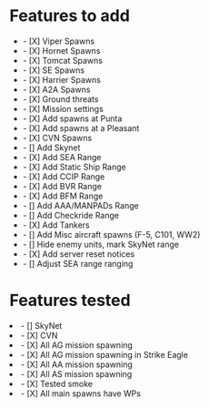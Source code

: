 <h1>Features to add</h1>	
<ul>
  <li>- [X] Viper Spawns</li>
  <li>- [X] Hornet Spawns</li>
  <li>- [X] Tomcat Spawns</li>
  <li>- [X] SE Spawns</li>
  <li>- [X] Harrier Spawns</li>

  <li>- [X] A2A Spawns</li>
  <li>- [X] Ground threats</li>
  <li>- [X] Mission settings</li>
  <li>- [X] Add spawns at Punta</li>
  <li>- [X] Add spawns at a Pleasant</li>
  <li>- [X] CVN Spawns</li>

  <li>- [] Add Skynet</li>
  <li>- [X] Add SEA Range</li>
  <li>- [X] Add Static Ship Range</li>
  <li>- [X] Add CCIP Range</li>
  <li>- [X] Add BVR Range</li> 
  <li>- [X] Add BFM Range</li> 
  <li>- [] Add AAA/MANPADs Range</li> 
  <li>- [] Add Checkride Range</li> 

  <li>- [X] Add Tankers</li>
  <li>- [] Add Misc aircraft spawns (F-5, C101, WW2)</li>
  <li>- [] Hide enemy units, mark SkyNet range</li>
  <li>- [X] Add server reset notices</li>

  <li>- [] Adjust SEA range ranging</li>
</ul>

<h1>Features tested</h1>	
<li>- [] SkyNet</li>
<li>- [X] CVN</li>
<li>- [X] All AG mission spawning</li>
<li>- [X] All AG mission spawning in Strike Eagle</li>
<li>- [X] All AA mission spawning</li>
<li>- [X] All AS mission spawning</li>
<li>- [X] Tested smoke</li>
<li>- [X] All main spawns have WPs</li>

